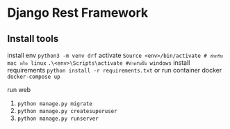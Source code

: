 # Django Rest Framework

## Install tools
install env
`python3 -m venv drf`
activate
`Source <env>/bin/activate # สำหรับ mac หรือ linux`
`.\<env>\Scripts\activate #สำหรับฝั่ง windows`
install requirements
`python install -r requirements.txt`
or run container docker
`docker-compose up`

run web
1. `python manage.py migrate`
2. `python manage.py createsuperuser`
3. `python manage.py runserver`
